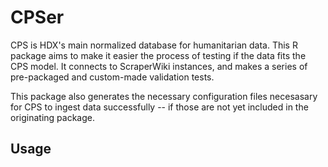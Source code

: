 CPSer
=====

CPS is HDX's main normalized database for humanitarian data. This R package aims to make it easier the process of testing if the data fits the CPS model. It connects to ScraperWiki instances, and makes a series of pre-packaged and custom-made validation tests.

This package also generates the necessary configuration files necesasary for CPS to ingest data successfully -- if those are not yet included in the originating package.


Usage
-----
